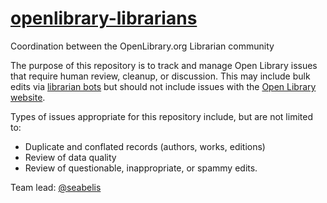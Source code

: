 # [openlibrary-librarians](../../issues)
Coordination between the OpenLibrary.org Librarian community

The purpose of this repository is to track and manage Open Library issues that require human review, cleanup, or discussion. This may include bulk edits via [librarian bots](http://github.com/internetarchive/openlibrary-client) but should not include issues with the [Open Library website](https://github.com/internetarchive/openlibrary). 

Types of issues appropriate for this repository include, but are not limited to:

- Duplicate and conflated records (authors, works, editions)
- Review of data quality
- Review of questionable, inappropriate, or spammy edits. 

Team lead: [@seabelis](https://github.com/seabelis)
